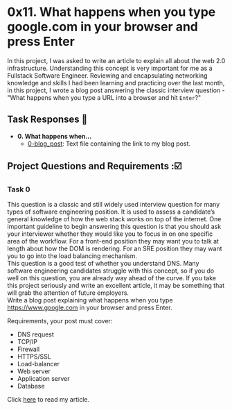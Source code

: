 # 0x11. What happens when you type google.com in your browser and press Enter

In this project, I was asked to write an article to explain all about the web 2.0 infrastructure. Understanding this concept is very important for me as a Fullstack Software Engineer. Reviewing and encapsulating networking knowledge and skills I had been learning
and practicing over the last month, in this project, I wrote a blog post
answering the classic interview question - "What happens when you type a URL into a browser and hit `Enter`?"

## Task Responses :page_with_curl:

* **0. What happens when...**
  * [0-blog_post](./0-blog_post): Text file containing the link to my blog post.

## Project Questions and Requirements :☑️

### Task 0

This question is a classic and still widely used interview question for many types of software engineering position. It is used to assess a candidate’s general knowledge of how the web stack works on top of the internet. One important guideline to begin answering this question is that you should ask your interviewer whether they would like you to focus in on one specific area of the workflow. For a front-end position they may want you to talk at length about how the DOM is rendering. For an SRE position they may want you to go into the load balancing mechanism.\
This question is a good test of whether you understand DNS. Many software engineering candidates struggle with this concept, so if you do well on this question, you are already way ahead of the curve. If you take this project seriously and write an excellent article, it may be something that will grab the attention of future employers.\
Write a blog post explaining what happens when you type https://www.google.com in your browser and press Enter.

Requirements, your post must cover:
- DNS request
- TCP/IP
- Firewall
- HTTPS/SSL
- Load-balancer
- Web server
- Application server
- Database

Click [here](https://www.linkedin.com/pulse/what-happens-when-you-type-googlecom-press-enter-cheick-go%C3%AFta-1rrze?trk=public_profile_article_view) to read my article.
